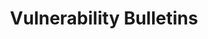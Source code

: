 ---
title: Vulnerability Bulletins
description: Disclosed security vulnerabilities and their mitigation.
weight: 100
---
